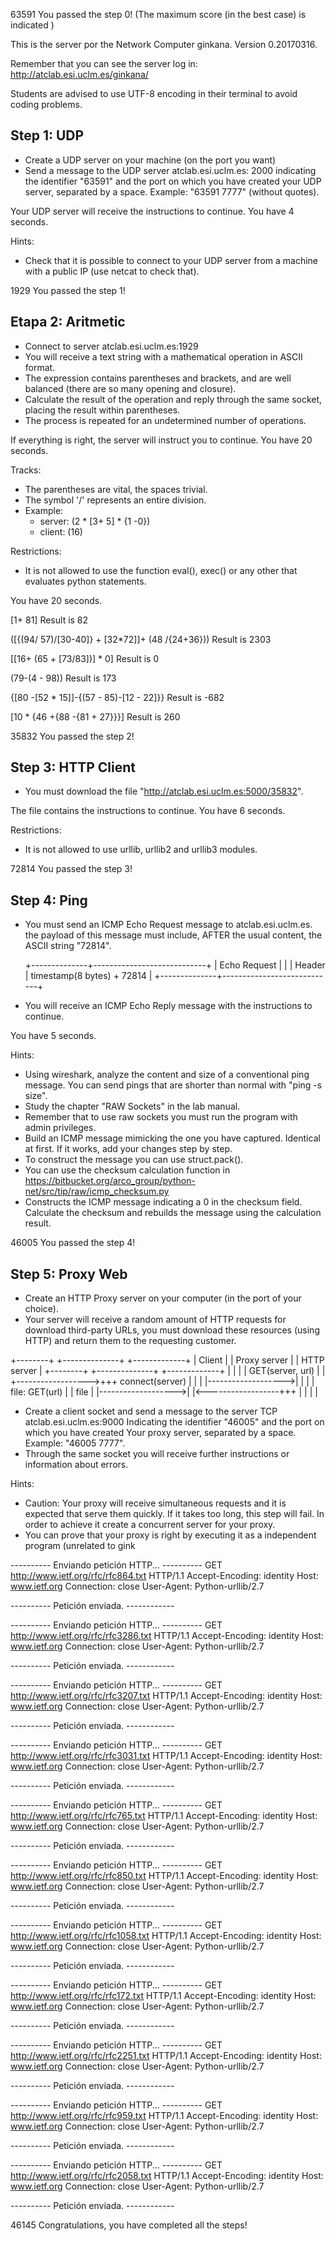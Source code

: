 63591
You passed the step 0!
(The maximum score (in the best case) is indicated )

This is the server por the Network Computer ginkana.
Version 0.20170316.

Remember that you can see the server log in:
http://atclab.esi.uclm.es/ginkana/

Students are advised to use UTF-8 encoding in their terminal to avoid coding
problems.

Step 1: UDP
-----------

- Create a UDP server on your machine (on the port you want)
- Send a message to the UDP server atclab.esi.uclm.es: 2000
  indicating the identifier "63591" and the port on which you have created
  your UDP server, separated by a space.
  Example: "63591 7777" (without quotes).

Your UDP server will receive the instructions to continue.
You have 4 seconds.

Hints:
- Check that it is possible to connect to your UDP server from a machine with
  a public IP (use netcat to check that).

1929
You passed the step 1!

Etapa 2: Aritmetic
------------------

- Connect to server atclab.esi.uclm.es:1929
- You will receive a text string with a mathematical operation in ASCII format.
- The expression contains parentheses and brackets, and are well balanced (there
  are so many opening and closure).
- Calculate the result of the operation and reply through the same socket, placing
  the result within parentheses.
- The process is repeated for an undetermined number of operations.

If everything is right, the server will instruct you to continue.
You have 20 seconds.

Tracks:
- The parentheses are vital, the spaces trivial.
- The symbol '/' represents an entire division.
- Example:
   - server: (2 * [3+ 5] * {1 -0})
   - client: (16)

Restrictions:
- It is not allowed to use the function eval(), exec() or any other that evaluates
  python statements.

You have 20 seconds.


 [1+ 81]
Result is 82


 ([{(94/ 57)/[30-40]} + [32*72]]+ (48 /{24+36}))
Result is 2303


 [[16+ (65 + [73/83])] * 0]
Result is 0


 (79-(4 - 98))
Result is 173


 {[80 -[52 * 15]]-{(57 - 85)-[12 - 22]}}
Result is -682


 [10 * {46 +{88 -{81 + 27}}}]
Result is 260


 35832
You passed the step 2!

Step 3: HTTP Client
---------------------

- You must download the file
  "http://atclab.esi.uclm.es:5000/35832".

The file contains the instructions to continue.
You have 6 seconds.

Restrictions:
- It is not allowed to use urllib, urllib2 and urllib3 modules.

72814
You passed the step 3!

Step 4: Ping
-------------

- You must send an ICMP Echo Request message to atclab.esi.uclm.es.
  the payload of this message must include, AFTER the usual
  content, the ASCII string "72814".

     +--------------+----------------------------+
     | Echo Request |                            |
     | Header       | timestamp(8 bytes) + 72814 |
     +--------------+----------------------------+

- You will receive an ICMP Echo Reply message with the instructions to
  continue.

You have 5 seconds.

Hints:
- Using wireshark, analyze the content and size of a conventional ping
  message. You can send pings that are shorter than normal with "ping -s size".
- Study the chapter "RAW Sockets" in the lab manual.
- Remember that to use raw sockets you must run the program with
  admin privileges.
- Build an ICMP message mimicking the one you have captured. Identical
  at first. If it works, add your changes step by step.
- To construct the message you can use struct.pack().
- You can use the checksum calculation function in
  https://bitbucket.org/arco_group/python-net/src/tip/raw/icmp_checksum.py
- Constructs the ICMP message indicating a 0 in the checksum field. Calculate the
  checksum and rebuilds the message using the calculation result.

46005
You passed the step 4!

Step 5: Proxy Web
------------------

- Create an HTTP Proxy server on your computer (in the port of your choice).
- Your server will receive a random amount of HTTP requests for download
  third-party URLs, you must download these resources (using HTTP) and
  return them to the requesting customer.

 +--------+        +--------------+       +-------------+
 | Client |        | Proxy server |       | HTTP server |
 +--------+        +--------------+       +-------------+
      |                    |                     |
      |  GET(server, url)  |                     |
      +------------------>+++  connect(server)   |
      |                   | |------------------->|
      |                   | |   file: GET(url)   |
      |      file         | |------------------->|
      |<------------------+++                    |
      |                    |                     |


- Create a client socket and send a message to the server TCP atclab.esi.uclm.es:9000
  Indicating the identifier "46005" and the port on which you have created
  Your proxy server, separated by a space.
  Example: "46005 7777".
- Through the same socket you will receive further instructions or information
  about errors.

Hints:
- Caution: Your proxy will receive simultaneous requests and it is expected that
  serve them quickly. If it takes too long, this step will fail. In order to
  achieve it create a concurrent server for your proxy.
- You can prove that your proxy is right by executing it as a independent program
  (unrelated to gink

---------- Enviando petición HTTP... ----------
 GET http://www.ietf.org/rfc/rfc864.txt HTTP/1.1
Accept-Encoding: identity
Host: www.ietf.org
Connection: close
User-Agent: Python-urllib/2.7

 ---------- Petición enviada. ------------


---------- Enviando petición HTTP... ----------
 GET http://www.ietf.org/rfc/rfc3286.txt HTTP/1.1
Accept-Encoding: identity
Host: www.ietf.org
Connection: close
User-Agent: Python-urllib/2.7

 ---------- Petición enviada. ------------


---------- Enviando petición HTTP... ----------
 GET http://www.ietf.org/rfc/rfc3207.txt HTTP/1.1
Accept-Encoding: identity
Host: www.ietf.org
Connection: close
User-Agent: Python-urllib/2.7

 ---------- Petición enviada. ------------


---------- Enviando petición HTTP... ----------
 GET http://www.ietf.org/rfc/rfc3031.txt HTTP/1.1
Accept-Encoding: identity
Host: www.ietf.org
Connection: close
User-Agent: Python-urllib/2.7

 ---------- Petición enviada. ------------


---------- Enviando petición HTTP... ----------
 GET http://www.ietf.org/rfc/rfc765.txt HTTP/1.1
Accept-Encoding: identity
Host: www.ietf.org
Connection: close
User-Agent: Python-urllib/2.7

 ---------- Petición enviada. ------------


---------- Enviando petición HTTP... ----------
 GET http://www.ietf.org/rfc/rfc850.txt HTTP/1.1
Accept-Encoding: identity
Host: www.ietf.org
Connection: close
User-Agent: Python-urllib/2.7

 ---------- Petición enviada. ------------


---------- Enviando petición HTTP... ----------
 GET http://www.ietf.org/rfc/rfc1058.txt HTTP/1.1
Accept-Encoding: identity
Host: www.ietf.org
Connection: close
User-Agent: Python-urllib/2.7

 ---------- Petición enviada. ------------


---------- Enviando petición HTTP... ----------
 GET http://www.ietf.org/rfc/rfc172.txt HTTP/1.1
Accept-Encoding: identity
Host: www.ietf.org
Connection: close
User-Agent: Python-urllib/2.7

 ---------- Petición enviada. ------------


---------- Enviando petición HTTP... ----------
 GET http://www.ietf.org/rfc/rfc2251.txt HTTP/1.1
Accept-Encoding: identity
Host: www.ietf.org
Connection: close
User-Agent: Python-urllib/2.7

 ---------- Petición enviada. ------------


---------- Enviando petición HTTP... ----------
 GET http://www.ietf.org/rfc/rfc959.txt HTTP/1.1
Accept-Encoding: identity
Host: www.ietf.org
Connection: close
User-Agent: Python-urllib/2.7

 ---------- Petición enviada. ------------


---------- Enviando petición HTTP... ----------
 GET http://www.ietf.org/rfc/rfc2058.txt HTTP/1.1
Accept-Encoding: identity
Host: www.ietf.org
Connection: close
User-Agent: Python-urllib/2.7

 ---------- Petición enviada. ------------

46145
Congratulations, you have completed all the steps!
